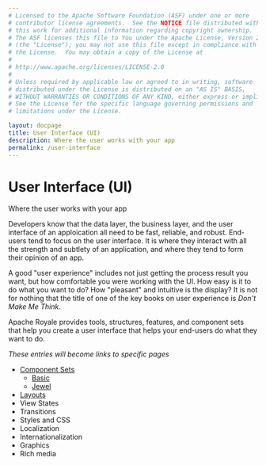 ```yaml
---
# Licensed to the Apache Software Foundation (ASF) under one or more
# contributor license agreements.  See the NOTICE file distributed with
# this work for additional information regarding copyright ownership.
# The ASF licenses this file to You under the Apache License, Version 2.0
# (the "License"); you may not use this file except in compliance with
# the License.  You may obtain a copy of the License at
# 
# http://www.apache.org/licenses/LICENSE-2.0
# 
# Unless required by applicable law or agreed to in writing, software
# distributed under the License is distributed on an "AS IS" BASIS,
# WITHOUT WARRANTIES OR CONDITIONS OF ANY KIND, either express or implied.
# See the License for the specific language governing permissions and
# limitations under the License.

layout: docpage
title: User Interface (UI)
description: Where the user works with your app
permalink: /user-interface
---
```


# User Interface (UI)

Where the user works with your app

Developers know that the data layer, the business layer, and the user interface of an apploication all need to be fast, reliable, and robust. End-users tend to focus on the user interface. It is where they interact with all the strength and subtlety of an application, and where they tend to form their opinion of an app. 

A good "user experience" includes not just getting the process result you want, but how comfortable you were working with the UI. How easy is it to do what you want to do? How "pleasant" and intuitive is the display? It is not for nothing that the title of one of the key books on user experience is _Don't Make Me Think_.

Apache Royale provides tools, structures, features, and component sets that help you create a user interface that helps your end-users do what they want to do.

_These entries will become links to specific pages_

* [Component Sets](component-sets)
  * [Basic](component-sets/basic)
  * [Jewel](component-sets/jewel)
* [Layouts](user-interface/layouts)
* View States
* Transitions
* Styles and CSS
* Localization
* Internationalization
* Graphics
* Rich media
